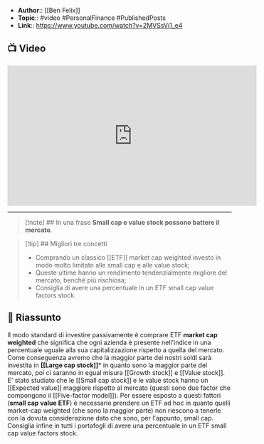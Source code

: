 - **Author**:: [[Ben Felix]]
- **Topic**:: #video #PersonalFinance #PublishedPosts
- **Link**:: https://www.youtube.com/watch?v=2MVSsVi1_e4

## 📺 Video
<div class="iframe-container">
  <iframe width="560" height="315" src="https://www.youtube.com/embed/2MVSsVi1_e4" title="YouTube video player" frameborder="0" allow="accelerometer; autoplay; clipboard-write; encrypted-media; gyroscope; picture-in-picture" allowfullscreen></iframe>
</div>

---

> [!note] ## In una frase
> **Small cap e value stock possono battere il mercato**.

> [!tip] ## Migliori tre concetti
> - Comprando un classico [[ETF]] market cap weighted investo in modo molto limitato alle small cap e alle value stock;
> - Queste ultime hanno un rendimento tendenzialmente migliore del mercato, benché più rischiosa;
> - Consiglia di avere una percentuale in un ETF small cap value factors stock.

## 📒 Riassunto
Il modo standard di investire passivamente è comprare ETF **market cap weighted** che significa che ogni azienda è presente nell'indice in una percentuale uguale alla sua capitalizzazione rispetto a quella del mercato.
Come conseguenza avremo che la maggior parte dei nostri soldi sarà investita in **[[Large cap stock]]*** in quanto sono la maggior parte del mercato, poi ci saranno in egual misura [[Growth stock]] e [[Value stock]].
E' stato studiato che le [[Small cap stock]] e le value stock hanno un [[Expected value]] maggiore rispetto al mercato (questi sono due factor che compongono il [[Five-factor model]]).
Per essere esposto a questi fattori (**small cap value ETF**) è necessario prendere un ETF ad hoc in quanto quelli market-cap weighted (che sono la maggior parte) non riescono a tenerle con la dovuta considerazione dato che sono, per l'appunto, small cap.
Consiglia infine in tutti i portafogli di avere una percentuale in un ETF small cap value factors stock.